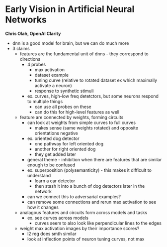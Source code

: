 # Early Vision in Artificial Neural Networks

**Chris Olah, OpenAI Clarity**

- dnn is a good model for brain, but we can do much more
- 3 claims
  - features are the fundamental unit of dnns - they correspond to directions
    - 4 probes
      - max activation
      - dataset example
      - tuning curve (relative to rotated dataset ex which maximally activate a neuron)
      - response to synthetic stimuli
    - ex. curves, high-low freq detetctors, but some neurons respond to multiple things
      - can use all probes on these
      - can do this for high-level features as well
  - feature are connected by weights, forming circuits
    - can look at weights from simple curves to full curves
      - makes sense (same weights rotated) and opposite orientations negative
    - ex. oriented dog detector
      - one pathway for left oriented dog
      - another for right oriented dog
      - they get added later
    - general theme - inhibition when there are features that are similar enough to be confused
    - ex. superposition (polysemanticity) - this makes it difficult to understand
      - learn a car detector
      - then stash it into a bunch of dog detectors later in the network
    - can we connect this to adversarial examples?
    - can remove some connections and rerun max activation to see how it changes
  - analagous features and circuits form across models and tasks
    - ex. see curves across models
      - curves seem to also look like perpendicular lines to the edges
  - weight max activation images by their importance scores?
    - l2 reg does smth similar
    - look at inflection points of neuron tuning curves, not max